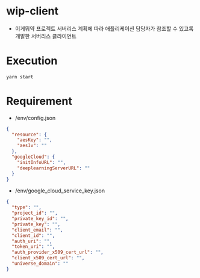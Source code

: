 # wip-client

- 이게뭐약 프로젝트 서버리스 계획에 따라 애플리케이션 담당자가 참조할 수 있고록 개발한 서버리스 클라이언트

# Execution

```bash
yarn start
```

# Requirement

- /env/config.json

```json
{
  "resource": {
    "aesKey": "",
    "aesIv": ""
  },
  "googleCloud": {
    "initInfoURL": "",
    "deeplearningServerURL": ""
  }
}
```

- /env/google_cloud_service_key.json

```json
{
  "type": "",
  "project_id": "",
  "private_key_id": "",
  "private_key": "",
  "client_email": "",
  "client_id": "",
  "auth_uri": "",
  "token_uri": "",
  "auth_provider_x509_cert_url": "",
  "client_x509_cert_url": "",
  "universe_domain": ""
}
```
